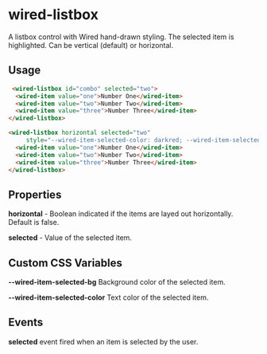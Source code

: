 # wired-listbox

A listbox control with Wired hand-drawn styling. The selected item is highlighted. Can be vertical (default) or horizontal.

## Usage

```html
 <wired-listbox id="combo" selected="two">
  <wired-item value="one">Number One</wired-item>
  <wired-item value="two">Number Two</wired-item>
  <wired-item value="three">Number Three</wired-item>
</wired-listbox>

<wired-listbox horizontal selected="two"
     style="--wired-item-selected-color: darkred; --wired-item-selected-bg: pink;">
  <wired-item value="one">Number One</wired-item>
  <wired-item value="two">Number Two</wired-item>
  <wired-item value="three">Number Three</wired-item>
</wired-listbox>
```

## Properties

**horizontal** - Boolean indicated if the items are layed out horizontally. Default is false.

**selected** - Value of the selected item. 

## Custom CSS Variables

**--wired-item-selected-bg** Background color of the selected item.

**--wired-item-selected-color** Text color of the selected item.

## Events
**selected** event fired when an item is selected by the user.